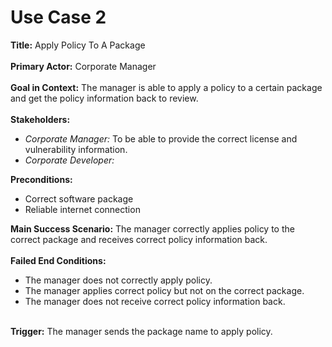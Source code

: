 # Use Case 2

<b>Title:</b> Apply Policy To A Package
<br><br>
<b>Primary Actor:</b> Corporate Manager
<br><br>
<b>Goal in Context:</b> The manager is able to apply a policy to a certain package and get the policy information back to review.
<br><br>
<b>Stakeholders:</b>
<ul>
<li><i>Corporate Manager:</i> To be able to provide the correct license and vulnerability information.</li>
<li><i>Corporate Developer:</i> 
</ul>
<b>Preconditions:</b>
<ul>
<li>Correct software package </li>
<li>Reliable internet connection</li>
</ul>
<b>Main Success Scenario:</b> The manager correctly applies policy to the correct package and receives correct policy information back.
<br><br>
<b>Failed End Conditions:</b> 
<ul>
<li> The manager does not correctly apply policy. </li>
<li> The manager applies correct policy but not on the correct package. </li>
<li> The manager does not receive correct policy information back. </li>
</ul>
<br>
<b>Trigger:</b> The manager sends the package name to apply policy.
